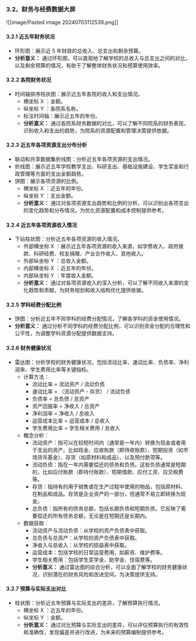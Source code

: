 ### 3.2、财务与经费数据大屏
![[image/Pasted image 20240703112539.png]]
#### 3.2.1 近五年财务状况

- 环形图：展示近 5 年财政的总收入、总支出和剩余预算。
- **分析意义：** 通过环形图，可以直观地了解学校的总收入与总支出之间的对比，以及剩余预算的情况，有助于了解整体财务状况和预算使用效率。

#### 3.2.2 各院财务状况

- 时间轴排序柱状图：展示近五年各院的收入和支出情况。
  - 横坐标 X ：金额。
  - 纵坐标 Y ：各院系名称。
  - 标注时间轴：展示近五年的年份。
  - **分析意义：** 通过各院系财务数据的对比，可以了解不同院系的财务表现，识别收入和支出的趋势，为院系的资源配置和管理决策提供依据。

#### 3.2.3 近五年各项资源支出分布分析

- 联动和共享数据集折线图：分析近五年各项资源的支出情况。
- 折线图：展示近五年学校教学支出、科研支出、基础设施建设、学生奖金和行政管理等方面的支出金额趋势。
- 饼图：展示各项资源的比例。
  - 横坐标 X ：近五年的年份。
  - 纵坐标 Y ：支出金额。
  - **分析意义：** 通过对各项资源支出趋势和比例的分析，可以识别出各项支出的变化趋势和分布情况，为优化资源配置和成本控制提供参考。

#### 3.2.4 近五年各项资源收入情况

- 下钻柱状图：分析近五年各项资源的收入情况。
  - 外部横坐标 X ：展示近五年各项资源的收入来源，如学费收入、政府拨款、科研经费、校友捐赠、产业合作收入、其他收入。
  - 外部纵坐标 Y ：总收入金额。
  - 内部横坐标 X ：近五年的年份。
  - 内部纵坐标 Y ：年度收入金额。
  - **分析意义：** 通过对各项资源收入的深入分析，可以了解不同收入来源的变化趋势和贡献，为财务规划和收入结构优化提供依据。

#### 3.2.5 学科经费分配比例

- 饼图：分析近五年不同学科的经费分配情况，了解各学科的资金使用情况。
- **分析意义：** 通过分析不同学科的经费分配比例，可以识别资金分配的合理性和公平性，为调整学科资源分配提供数据支持。

#### 3.2.6 财务健康状况

- 雷达图：分析学校的财务健康状况，包括流动比率、速动比率、负债率、净利润率、学生费用比率等关键指标。
  - 计算方法：
    - 流动比率 = 流动资产 / 流动负债
    - 速动比率 = （流动资产 - 存货） / 流动负债
    - 负债率 = 总负债 / 总资产
    - 资产回报率 = 净收入 / 总资产
    - 净利润率 = 净收入 / 总收入
    - 运营成本比率 = 运营成本 / 总收入
    - 学生费用比率 = 学生相关费用 / 总收入
  - 概念分析：
    - 流动资产：指可以在较短时间内（通常是一年内）转换为现金或者用于支出的资产。比如现金、应收账款（即待收账款）、短期投资（如市场货币基金）、存货（如原材料和成品）、以及预付款项等。
    - 流动负债：指在一年内需要偿还的债务和负债。这些负债通常是短期的，比如应付账款（即待付账款）、短期借款、应付工资、应交税费等。
    - 存货：指持有的用于销售或在生产过程中使用的物品，包括原材料、在制品和成品。存货是企业资产的一部分，但通常不易立即转换为现金。
    - 总负债：指所有的债务总额，包括长期负债和短期负债。它反映了需要偿还的所有债务总额，无论是在短期还是长期内。
  - 数据获取：
    - 流动资产与流动负债：从学校的资产负债表中获取。
    - 总负债与总资产：从学校的资产负债表中获取。
    - 净收入与总收入：从学校的损益表中获取。
    - 运营成本：包括学校的日常运营费用，如薪资、维护费等。
    - 学生相关费用：包括学生奖学金、助学金、住宿费等。
    - **分析意义：** 通过雷达图的综合分析，可以全面了解学校的财务健康状况，识别潜在的财务风险和改进空间，为决策提供支持。

#### 3.2.7 预算与实际支出对比

- 柱状图：分析近五年预算与实际支出的差异，了解预算执行情况。
  - 横坐标 X ：近五年的年份。
  - 纵坐标 Y ：金额。
  - **分析意义：** 通过对比预算与实际支出的差异，可以评估预算执行的有效性和准确性，发现偏差并进行改进，为未来的预算编制提供参考。